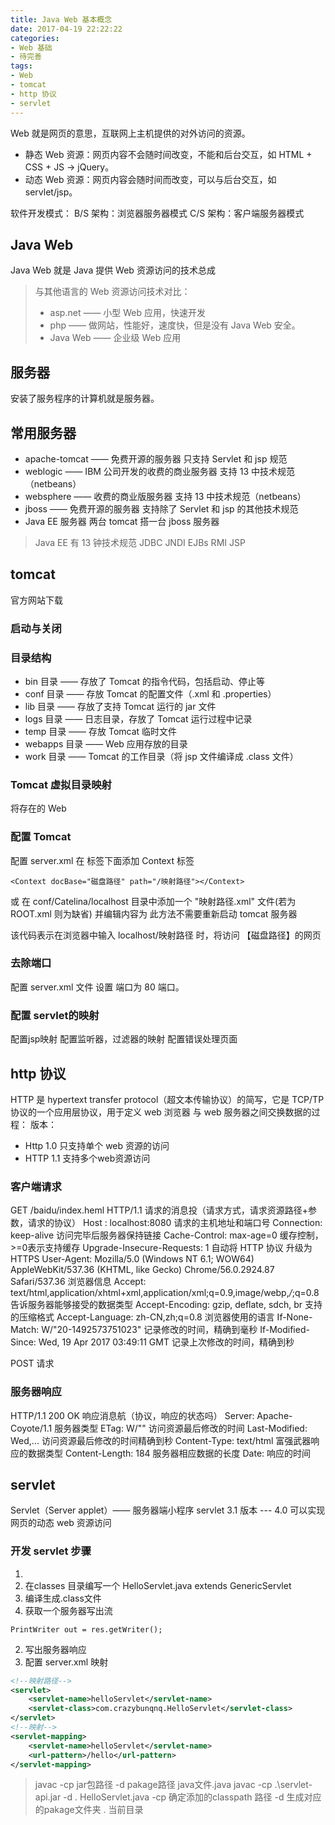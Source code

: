 ```yaml
---
title: Java Web 基本概念
date: 2017-04-19 22:22:22
categories: 
- Web 基础
- 待完善
tags: 
- Web
- tomcat
- http 协议
- servlet
---
```


Web 就是网页的意思，互联网上主机提供的对外访问的资源。
- 静态 Web 资源：网页内容不会随时间改变，不能和后台交互，如 HTML + CSS + JS → jQuery。
- 动态 Web 资源：网页内容会随时间而改变，可以与后台交互，如 servlet/jsp。

<!--more-->

软件开发模式：
B/S 架构：浏览器服务器模式
C/S 架构：客户端服务器模式

## Java Web
Java Web 就是 Java 提供 Web 资源访问的技术总成
>与其他语言的 Web 资源访问技术对比：
>- asp.net —— 小型 Web 应用，快速开发
>- php —— 做网站，性能好，速度快，但是没有 Java Web 安全。
>- Java Web —— 企业级 Web 应用

## 服务器
安装了服务程序的计算机就是服务器。
## 常用服务器
- apache-tomcat —— 免费开源的服务器
只支持 Servlet 和 jsp 规范
- weblogic —— IBM 公司开发的收费的商业服务器
支持 13 中技术规范（netbeans）
- websphere —— 收费的商业版服务器
支持 13 中技术规范（netbeans）
- jboss —— 免费开源的服务器
支持除了 Servlet 和 jsp 的其他技术规范
- Java EE 服务器
两台 tomcat 搭一台 jboss 服务器

> Java EE 有 13 钟技术规范
> JDBC
> JNDI
> EJBs
> RMI
> JSP

## tomcat
官方网站下载

### 启动与关闭

### 目录结构
- bin 目录 —— 存放了 Tomcat 的指令代码，包括启动、停止等
- conf 目录 —— 存放 Tomcat 的配置文件（.xml 和 .properties）
- lib 目录 —— 存放了支持 Tomcat 运行的 jar 文件 
- logs 目录 —— 日志目录，存放了 Tomcat 运行过程中记录
- temp 目录 —— 存放 Tomcat 临时文件
- webapps 目录 —— Web 应用存放的目录
- work 目录 —— Tomcat 的工作目录（将 jsp 文件编译成 .class 文件）

### Tomcat 虚拟目录映射
将存在的 Web 

### 配置 Tomcat
配置 server.xml
在 <Host name="localhost"> 标签下面添加 Context 标签
```
<Context docBase="磁盘路径" path="/映射路径"></Context>
```

或
在 conf/Catelina/localhost 目录中添加一个 "映射路径.xml" 文件(若为 ROOT.xml 则为缺省)
并编辑内容为 <Context docBase="磁盘路径"></Context>
此方法不需要重新启动 tomcat 服务器

该代码表示在浏览器中输入 localhost/映射路径 时，将访问 【磁盘路径】的网页

### 去除端口
配置 server.xml 文件
设置 <Host name="localhost"> 端口为 80 端口。

### 配置 servlet的映射
配置jsp映射
配置监听器，过滤器的映射
配置错误处理页面



## http 协议
HTTP 是 hypertext transfer protocol（超文本传输协议）的简写，它是 TCP/TP 协议的一个应用层协议，用于定义 web 浏览器 与 web 服务器之间交换数据的过程：
版本：
- Http 1.0 只支持单个 web 资源的访问
- HTTP 1.1 支持多个web资源访问

### 客户端请求
GET /baidu/index.heml HTTP/1.1
请求的消息投（请求方式，请求资源路径+参数，请求的协议）
Host : localhost:8080
请求的主机地址和端口号
Connection: keep-alive
访问完毕后服务器保持链接
Cache-Control: max-age=0
缓存控制，>=0表示支持缓存
Upgrade-Insecure-Requests: 1
自动将 HTTP 协议 升级为 HTTPS
User-Agent: Mozilla/5.0 (Windows NT 6.1; WOW64) AppleWebKit/537.36 (KHTML, like Gecko) Chrome/56.0.2924.87 Safari/537.36
浏览器信息
Accept: text/html,application/xhtml+xml,application/xml;q=0.9,image/webp,*/*;q=0.8
告诉服务器能够接受的数据类型
Accept-Encoding: gzip, deflate, sdch, br
支持的压缩格式
Accept-Language: zh-CN,zh;q=0.8
浏览器使用的语言
If-None-Match: W/"20-1492573751023"
记录修改的时间，精确到毫秒
If-Modified-Since: Wed, 19 Apr 2017 03:49:11 GMT
记录上次修改的时间，精确到秒

POST 请求


### 服务器响应
HTTP/1.1 200 OK
响应消息航（协议，响应的状态吗）
Server: Apache-Coyote/1.1
服务器类型
ETag: W/""
访问资源最后修改的时间
Last-Modified: Wed,...
访问资源最后修改的时间精确到秒
Content-Type: text/html
富强武器响应的数据类型
Content-Length: 184
服务器相应数据的长度
Date:
响应的时间


## servlet
Servlet（Server applet）—— 服务器端小程序
servlet 3.1 版本 --- 4.0
可以实现网页的动态 web 资源访问

### 开发 servlet 步骤

1. 
2. 在classes 目录编写一个 HelloServlet.java
extends GenericServlet
3. 编译生成.class文件
1. 获取一个服务器写出流
```
PrintWriter out = res.getWriter();
```
2. 写出服务器响应
4. 配置 server.xml 映射
```XML
<!--映射路径-->
<servlet>
	<servlet-name>helloServlet</servlet-name>
	<servlet-class>com.crazybunqnq.HelloServlet</servlet-class>
</servlet>
<!--映射-->
<servlet-mapping>
	<servlet-name>helloServlet</servlet-name>
	<url-pattern>/hello</url-pattern>
</servlet-mapping>
```

>javac -cp jar包路径 -d pakage路径 java文件.java
>javac -cp .\servlet-api.jar -d . HelloServlet.java
>-cp 确定添加的classpath 路径
>-d 生成对应的pakage文件夹
>. 当前目录